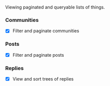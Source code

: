 Viewing paginated and queryable lists of things.

### Communities

- [x] Filter and paginate communities

### Posts

- [x] Filter and paginate posts

### Replies

- [x] View and sort trees of replies
